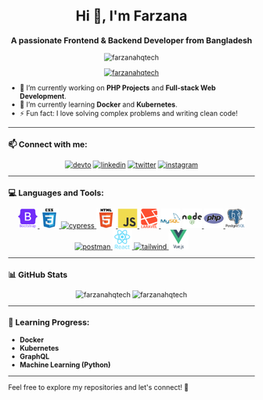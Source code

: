 <h1 align="center">Hi 👋, I'm Farzana</h1>
<h3 align="center">A passionate Frontend & Backend Developer from Bangladesh</h3>

<p align="center"> 
  <img src="https://komarev.com/ghpvc/?username=farzanahqtech&label=Profile%20views&color=0e75b6&style=flat" alt="farzanahqtech" />
</p>

<p align="center">
  <a href="https://github.com/ryo-ma/github-profile-trophy"><img src="https://github-profile-trophy.vercel.app/?username=farzanahqtech" alt="farzanahqtech" /></a>
</p>

- 🔭 I’m currently working on **PHP Projects** and **Full-stack Web Development**.
- 🌱 I’m currently learning **Docker** and **Kubernetes**.
- ⚡ Fun fact: I love solving complex problems and writing clean code!

---

### 📫 Connect with me:

<p align="center">
  <a href="https://dev.to/farzanatech" target="_blank"><img src="https://raw.githubusercontent.com/rahuldkjain/github-profile-readme-generator/master/src/images/icons/Social/devto.svg" alt="devto" height="30" width="40" /></a>
  <a href="https://www.linkedin.com/in/farzanahqtech/" target="_blank"><img src="https://upload.wikimedia.org/wikipedia/commons/8/89/LinkedIn_icon.svg" alt="linkedin" height="30" width="40" /></a>
  <a href="https://twitter.com/farzanahqtech" target="_blank"><img src="https://upload.wikimedia.org/wikipedia/commons/6/60/Twitter_as_logo_2021.svg" alt="twitter" height="30" width="40" /></a>
  <a href="https://www.instagram.com/farzanahqtech/" target="_blank"><img src="https://upload.wikimedia.org/wikipedia/commons/thumb/a/a5/Instagram_icon.png/1024px-Instagram_icon.png" alt="instagram" height="30" width="40" /></a>
</p>

---

### 💻 Languages and Tools:

<p align="center">
  <a href="https://getbootstrap.com" target="_blank" rel="noreferrer"> <img src="https://raw.githubusercontent.com/devicons/devicon/master/icons/bootstrap/bootstrap-plain-wordmark.svg" alt="bootstrap" width="40" height="40"/> </a>
  <a href="https://www.w3schools.com/css/" target="_blank" rel="noreferrer"> <img src="https://raw.githubusercontent.com/devicons/devicon/master/icons/css3/css3-original-wordmark.svg" alt="css3" width="40" height="40"/> </a>
  <a href="https://www.cypress.io" target="_blank" rel="noreferrer"> <img src="https://raw.githubusercontent.com/simple-icons/simple-icons/6e46ec1fc23b60c8fd0d2f2ff46db82e16dbd75f/icons/cypress.svg" alt="cypress" width="40" height="40"/> </a>
  <a href="https://www.w3.org/html/" target="_blank" rel="noreferrer"> <img src="https://raw.githubusercontent.com/devicons/devicon/master/icons/html5/html5-original-wordmark.svg" alt="html5" width="40" height="40"/> </a>
  <a href="https://developer.mozilla.org/en-US/docs/Web/JavaScript" target="_blank" rel="noreferrer"> <img src="https://raw.githubusercontent.com/devicons/devicon/master/icons/javascript/javascript-original.svg" alt="javascript" width="40" height="40"/> </a>
  <a href="https://laravel.com/" target="_blank" rel="noreferrer"> <img src="https://raw.githubusercontent.com/devicons/devicon/master/icons/laravel/laravel-plain-wordmark.svg" alt="laravel" width="40" height="40"/> </a>
  <a href="https://www.mysql.com/" target="_blank" rel="noreferrer"> <img src="https://raw.githubusercontent.com/devicons/devicon/master/icons/mysql/mysql-original-wordmark.svg" alt="mysql" width="40" height="40"/> </a>
  <a href="https://nodejs.org" target="_blank" rel="noreferrer"> <img src="https://raw.githubusercontent.com/devicons/devicon/master/icons/nodejs/nodejs-original-wordmark.svg" alt="nodejs" width="40" height="40"/> </a>
  <a href="https://www.php.net" target="_blank" rel="noreferrer"> <img src="https://raw.githubusercontent.com/devicons/devicon/master/icons/php/php-original.svg" alt="php" width="40" height="40"/> </a>
  <a href="https://www.postgresql.org" target="_blank" rel="noreferrer"> <img src="https://raw.githubusercontent.com/devicons/devicon/master/icons/postgresql/postgresql-original-wordmark.svg" alt="postgresql" width="40" height="40"/> </a>
  <a href="https://postman.com" target="_blank" rel="noreferrer"> <img src="https://www.vectorlogo.zone/logos/getpostman/getpostman-icon.svg" alt="postman" width="40" height="40"/> </a>
  <a href="https://reactjs.org/" target="_blank" rel="noreferrer"> <img src="https://raw.githubusercontent.com/devicons/devicon/master/icons/react/react-original-wordmark.svg" alt="react" width="40" height="40"/> </a>
  <a href="https://tailwindcss.com/" target="_blank" rel="noreferrer"> <img src="https://www.vectorlogo.zone/logos/tailwindcss/tailwindcss-icon.svg" alt="tailwind" width="40" height="40"/> </a>
  <a href="https://vuejs.org/" target="_blank" rel="noreferrer"> <img src="https://raw.githubusercontent.com/devicons/devicon/master/icons/vuejs/vuejs-original-wordmark.svg" alt="vuejs" width="40" height="40"/> </a>
</p>

---

### 📊 GitHub Stats

<p align="center">
  <img height="180" src="https://github-readme-stats.vercel.app/api?username=farzanahqtech&show_icons=true&hide_title=true&hide=prs&count_private=true&include_all_commits=true&theme=tokyonight" alt="farzanahqtech" />
  <img height="180" src="https://github-readme-streak-stats.herokuapp.com/?user=farzanahqtech&theme=tokyonight" alt="farzanahqtech" />
</p>

---

### 🌱 Learning Progress:
- **Docker**
- **Kubernetes**
- **GraphQL**
- **Machine Learning (Python)**

---

Feel free to explore my repositories and let's connect! 🚀
